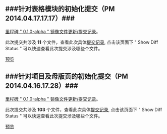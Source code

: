 ###针对表格模块的初始化提交（PM 2014.04.17.17.17）###
-----------------------------------------------------

[里程碑 " 0.1.0-alpha " 镜像文件更新/提交记录](http://goo.gl/FiI3hn)。

此次提交共涉及 **11** 个文件，查看此次具体[提交记录](http://goo.gl/MWlON7), 点击该页面下 " Show Diff Status " 可以快速查看此次提交涉及哪些个文件。

[预览](http://goo.gl/uw5wg8)



###针对项目及母版页的初始化提交（PM 2014.04.16.17.28）###
---------------------------------------------------------

[里程碑 " 0.1.0-alpha " 镜像文件更新/提交记录](http://goo.gl/FiI3hn)。

此次提交共涉及 **103** 个文件，查看此次具体[提交记录](http://goo.gl/3LdKPA), 点击该页面下 " Show Diff Status " 可以快速查看此次提交涉及哪些个文件。

[预览](http://goo.gl/uw5wg8)